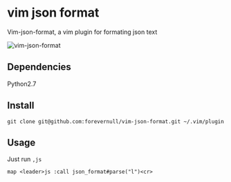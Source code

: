 # vim json format
Vim-json-format, a vim plugin for formating json text

![vim-json-format](https://i.imgur.com/6Dn7Jr2.gif)

## Dependencies
Python2.7

## Install

`git clone git@github.com:forevernull/vim-json-format.git ~/.vim/plugin`

## Usage
Just run `,js`
```
map <leader>js :call json_format#parse("l")<cr>
```

